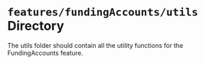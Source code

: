 # `features/fundingAccounts/utils` Directory

The utils folder should contain all the utility functions for the FundingAccounts feature.
